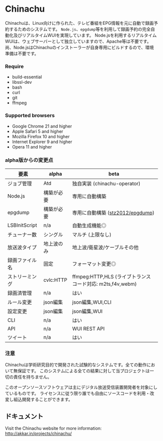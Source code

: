 Chinachu
========

Chinachuは、Linux向けに作られた、テレビ番組をEPG情報を元に自動で録画予約するためのシステムです。
`Node.js`、`epgdump`等を利用して録画予約の完全自動化及びリアルタイムWUIを実現しています。
Node.jsを利用するリアルタイムWUIは、ウェブサーバーとして独立していますので、Apache等は不要です。
尚、Node.jsはChinachuのインストーラーが自身専用にビルドするので、環境準備は不要です。

### Require ###

* build-essential
* libssl-dev
* bash
* curl
* git
* ffmpeg

### Supported browsers ###

* Google Chrome 21 and higher
* Apple Safari 5 and higher
* Mozilla Firefox 10 and higher
* Internet Explorer 9 and higher
* Opera 11 and higher

### alpha版からの変更点 ###

要素          |alpha      |beta
--------------|-----------|---------------------------
ジョブ管理    |Atd        |独自実装 (chinachu-operator)
Node.js       |構築が必要 |専用に自動構築
epgdump       |構築が必要 |専用に自動構築 ([stz2012/epgdump](https://github.com/stz2012/epgdump))
LSBInitScript |n/a        |自動生成機能◎
チューナー数  |シングル   |マルチ (上限なし)
放送波タイプ  |地上波のみ |地上波/衛星波/ケーブルその他
録画ファイル名|固定       |フォーマット変更◎
ストリーミング|cvlc:HTTP  |ffmpeg:HTTP,HLS (ライブトランスコード対応: m2ts,f4v,webm)
録画済管理    |n/a        |はい
ルール変更    |json編集   |json編集,WUI,CLI
設定変更      |json編集   |json編集,WUI
CLI           |n/a        |はい
API           |n/a        |WUI REST API
ツイート      |n/a        |はい

### 注意 ###

Chinachuは学術研究目的で開発された試験的なシステムです。全ての動作において無保証です。
このシステムによる全ての結果に対して当プロジェクトは一切の責任を持ちません。

このオープンソースソフトウェアは主にデジタル放送受信装置開発者を対象にしているものです。
ライセンスに従う限り誰でも自由にソースコードを利用・改変し組込開発することができます。

ドキュメント
-------------

Visit the Chinachu website for more information: <http://akkar.in/projects/chinachu/>